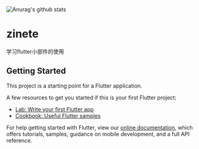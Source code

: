 ![Anurag's github stats](https://github-readme-stats.vercel.app/api?username=zinete&show_icons=true&theme=dracula&count_private=true)

# zinete

学习flutter小部件的使用

## Getting Started

This project is a starting point for a Flutter application.

A few resources to get you started if this is your first Flutter project:

- [Lab: Write your first Flutter app](https://flutter.io/docs/get-started/codelab)
- [Cookbook: Useful Flutter samples](https://flutter.io/docs/cookbook)

For help getting started with Flutter, view our 
[online documentation](https://flutter.io/docs), which offers tutorials, 
samples, guidance on mobile development, and a full API reference.
